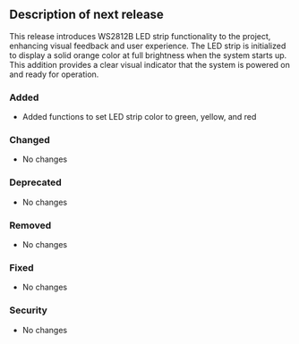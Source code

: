 ## Description of next release

This release introduces WS2812B LED strip functionality to the project, enhancing visual feedback and user experience. The LED strip is initialized to display a solid orange color at full brightness when the system starts up. This addition provides a clear visual indicator that the system is powered on and ready for operation.

### Added
- Added functions to set LED strip color to green, yellow, and red

### Changed
- No changes

### Deprecated
- No changes

### Removed
- No changes

### Fixed
- No changes

### Security
- No changes
